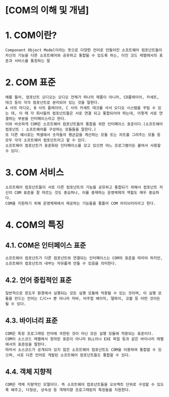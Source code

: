 [COM의 이해 및 개념]
======================
# 1. COM이란?
    Component Object Model이라는 뜻으로 다양한 언어로 만들어진 소프트웨어 컴포넌트들이 자신의 기능을 다른 소프트웨어와 공유하고 통합될 수 있도록 하는, 이진 코드 레벨에서의 표준과 서비스를 통칭하는 말
# 2. COM 표준
    예를 들어, 컴포넌트 오디오는 오디오 전체가 하나의 제품이 아니라, CD플레이어, 카세트, 데크 등이 각각 컴포넌트로 분리되어 있는 것을 말한다.
    A 사의 라디오, B 사의 플레이어, C 사의 카세트 데크를 사서 오디오 시스템을 꾸밀 수 있는 데, 이 때 각 회사들의 컴포넌트들은 서로 연결 되고 통합되어야 하는데, 이렇게 서로 연결하는 부분을 인터페이스라고 한다.
    이와 비슷하게 COM은 소프트웨어 컴포넌트들의 통합을 위한 인터페이스 표준이다.(소프트웨어 컴포넌트 : 소프트웨어를 구성하는 모듈들을 말한다.)
    또 다른 예시로는 엑셀에서 숫자들의 평균값을 계산하는 모듈 또는 차트를 그려주는 모듈 등 모두 각각 소프트웨어 컴포넌트라고 할 수 있다.
    소프트웨어 컴포넌트가 표준화된 인터페이스를 갖고 있으면 어느 프로그램이든 붙여서 사용할 수 있다.
# 3. COM 서비스
    소프트웨어 컴포넌트들이 서로 다른 컴포넌트의 기능을 공유하고 통합되기 위해서 컴포넌트 자신이 COM 표준을 잘 따르는 것도 중요하나, 이를 중재하는 운영체제의 역할도 매우 중요하다.
    COM을 지원하기 위해 운영체제에서 제공하는 기능들을 통틀어 COM 라이브러리라고 한다.
# 4. COM의 특징
## 4.1. COM은 인터페이스 표준
    소프트웨어 컴포넌트가 다른 컴포넌트와 연결되는 인터페이스는 COM의 표준을 따라야 하지만, 소프트웨어 컴포넌트의 내부는 자유롭게 만들 수 있음을 의미한다.
## 4.2. 언어 중립적인 표준
    일반적으로 윈도우 환경에서 실행되는 모든 실행 모듈에 적용될 수 있는 것이며, 이 실행 모듈을 만드는 언어는 C/C++ 뿐 아니라 자바, 비주얼 베이직, 델파이, 코볼 등 어떤 것이든 될 수 있다.
## 4.3. 바이너리 표준
    COM은 특정 프로그래밍 언어에 국한된 것이 아닌 모든 실행 모듈에 적용되는 표준이다.
    COM이 소스코드 레벨에서 정의된 표준이 아니라 DLL이나 EXE 파일 등과 같은 바이너리 레벨에서의 표준임을 말한다.
    따라서 소스코드가 공개되어 있지 않은 소프트웨어 컴포넌트도 COM을 이용하여 통합할 수 있으며, 서로 다른 언어로 개발된 소프트웨어 컴포넌트들도 통합할 수 있다.
## 4.4. 객체 지향적
    COM은 객체 지향적인 모델이다. 즉 소프트웨어 컴포넌트들을 오브젝트 단위로 구성할 수 있도록 해주고, 다형성, 상속성 등 객체지향 프로그래밍의 특정들을 지원한다.